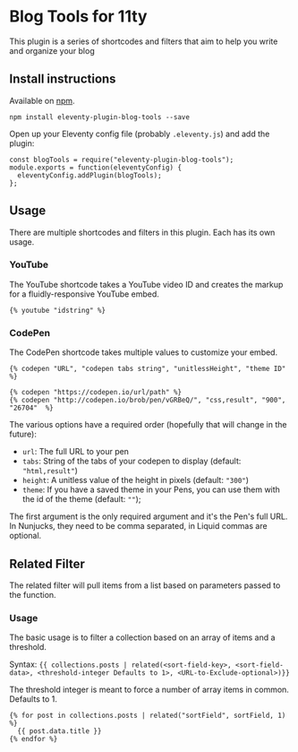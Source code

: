# Blog Tools for 11ty

This plugin is a series of shortcodes and filters that aim to help you write and organize your blog

## Install instructions

Available on [npm](https://www.npmjs.com/package/eleventy-plugin-blog-tools).

```
npm install eleventy-plugin-blog-tools --save
```

Open up your Eleventy config file (probably `.eleventy.js`) and add the plugin:

```
const blogTools = require("eleventy-plugin-blog-tools");
module.exports = function(eleventyConfig) {
  eleventyConfig.addPlugin(blogTools);
};
```

## Usage

There are multiple shortcodes and filters in this plugin. Each has its own usage.

### YouTube

The YouTube shortcode takes a YouTube video ID and creates the markup for a fluidly-responsive YouTube embed.

```
{% youtube "idstring" %}
```

### CodePen

The CodePen shortcode takes multiple values to customize your embed.
```
{% codepen "URL", "codepen tabs string", "unitlessHeight", "theme ID" %}

{% codepen "https://codepen.io/url/path" %}
{% codepen "http://codepen.io/brob/pen/vGRBeQ/", "css,result", "900", "26704"  %}

```

The various options have a required order (hopefully that will change in the future): 
* `url`: The full URL to your pen 
* `tabs`: String of the tabs of your codepen to display (default: `"html,result"`)
* `height`: A unitless value of the height in pixels (default: `"300"`)
* `theme`: If you have a saved theme in your Pens, you can use them with the id of the theme (default: `""`);

The first argument is the only required argument and it's the Pen's full URL. In Nunjucks, they need to be comma separated, in Liquid commas are optional.

## Related Filter

The related filter will pull items from a list based on parameters passed to the function.

### Usage

The basic usage is to filter a collection based on an array of items and a threshold.

Syntax: `{{ collections.posts | related(<sort-field-key>, <sort-field-data>, <threshold-integer Defaults to 1>, <URL-to-Exclude-optional>)}}`

The threshold integer is meant to force a number of array items in common. Defaults to 1.

```
{% for post in collections.posts | related("sortField", sortField, 1) %}
  {{ post.data.title }}
{% endfor %}
```